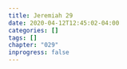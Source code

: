```yaml
---
title: Jeremiah 29
date: 2020-04-12T12:45:02-04:00
categories: []
tags: []
chapter: "029"
inprogress: false
---
```


